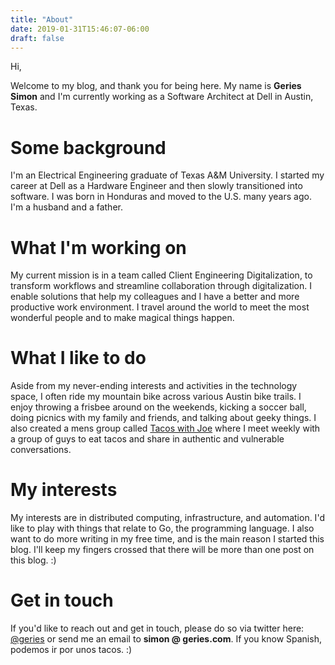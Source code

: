 ```yaml
---
title: "About"
date: 2019-01-31T15:46:07-06:00
draft: false
---
```


Hi,

Welcome to my blog, and thank you for being here. My name is **Geries Simon** and I'm currently working as a Software Architect at Dell in Austin, Texas.

# Some background

I'm an Electrical Engineering graduate of Texas A&M University. I started my career at Dell as a Hardware Engineer and then slowly transitioned into software. I was born in Honduras and moved to the U.S. many years ago. I'm a husband and a father.

# What I'm working on

My current mission is in a team called Client Engineering Digitalization, to transform workflows and streamline collaboration through digitalization. I enable solutions that help my colleagues and I have a better and more productive work environment. I travel around the world  to meet the most wonderful people and to make magical things happen. 

# What I like to do

Aside from my never-ending interests and activities in the technology space, I often ride my mountain bike across various Austin bike trails. I enjoy throwing a frisbee around on the weekends, kicking a soccer ball, doing picnics with my family and friends, and talking about geeky things. I also created a mens group called [Tacos with Joe](https://facebook.com/tacoswithjoe/) where I meet weekly with a group of guys to eat tacos and share in authentic and vulnerable conversations.

# My interests

My interests are in distributed computing, infrastructure, and automation. I'd like to play with things that relate to Go, the programming language. I also want to do more writing in my free time, and is the main reason I started this blog. I'll keep my fingers crossed that there will be more than one post on this blog. :)

# Get in touch

If you'd like to reach out and get in touch, please do so via twitter here: [@geries](https://twitter.com/geries) or send me an email to **simon @ geries.com**. If you know Spanish, podemos ir por unos tacos. :)
